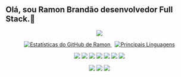 ## Olá, sou Ramon Brandão desenvolvedor Full Stack.👋
<p align="center">
  <a href="https://github.com/Ramon-24">
    <img src="https://readme-typing-svg.demolab.com?font=Fira+Code&size=25&duration=4500&pause=2000&color=1B67A4&center=true&vCenter=true&width=850&lines=Mais+que+sistemas,+lembran%C3%A7as+de+uma+solu%C3%A7%C3%A3o+Full+Stack."/>
  </a>
</p>
<p align="center">
  <a href="https://github.com/Ramon-24">
    <img alt="Estatísticas do GitHub de Ramon" src="https://github-readme-stats.vercel.app/api?username=Ramon-24&show_icons=true&bg_color=0A192F&title_color=1B67A4&text_color=FFFFFF&icon_color=1B67A4&border_color=1B67A4&hide_border=false&count_private=true"/>
  </a>
  &nbsp;
  <a href="https://github.com/Ramon-24">
    <img alt="Principais Linguagens" src="https://github-readme-stats.vercel.app/api/top-langs/?username=Ramon-24&layout=compact&bg_color=0A192F&title_color=1B67A4&text_color=FFFFFF&icon_color=1B67A4&border_color=1B67A4&hide_border=false"/>
  </a>
</p>


<p align="center"> <img src="https://img.shields.io/badge/HTML-E34F26?style=flat-square&logo=html5&logoColor=white" /> <img src="https://img.shields.io/badge/CSS3-1572B6?logo=css3&logoColor=white" /> <img src="https://img.shields.io/badge/JavaScript-323330?style=flat_quare&logo=javascript&logoColor=F7DF1E" /> <img src="https://img.shields.io/badge/React-61DAFB?logo=react&logoColor=white" /> <img src="https://img.shields.io/badge/Node.js-339933?logo=node.js&logoColor=white" /> <img src="https://img.shields.io/badge/MySQL-4479A1?logo=mysql&logoColor=white" /> <img src="https://img.shields.io/badge/Python-3776AB?style=flat-square&logo=python&logoColor=white" /> </p>


<p align="center"> <a href="https://www.linkedin.com/in/ramonbrandao" target="_blank"><img src="https://img.shields.io/badge/LinkedIn-0A66C2?logo=linkedin&logoColor=white" /></a> <a href="https://github.com/Ramon-24" target="_blank"><img src="https://img.shields.io/badge/GitHub-181717?logo=github&logoColor=white" /></a> <a href="mailto:ramongomesbs24@gmail.com"><img src="https://img.shields.io/badge/Email-D14836?logo=gmail&logoColor=white" /></a> </p>


